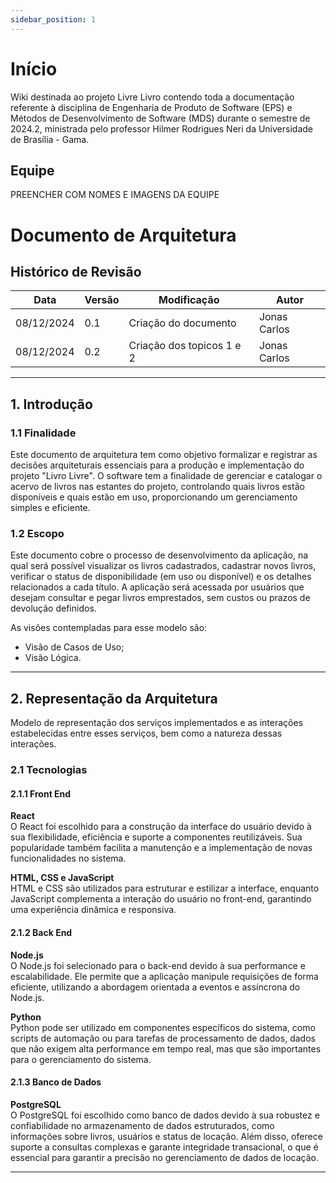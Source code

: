 ```yaml
---
sidebar_position: 1
---
```


# Início

Wiki destinada ao projeto Livre Livro contendo toda a documentação referente à disciplina de Engenharia de Produto de Software (EPS) e Métodos de Desenvolvimento de Software (MDS) durante o semestre de 2024.2, ministrada pelo professor Hilmer Rodrigues Neri da Universidade de Brasília - Gama.

## Equipe

PREENCHER COM NOMES E IMAGENS DA EQUIPE


# Documento de Arquitetura

## Histórico de Revisão

| Data       | Versão | Modificação                                    | Autor              |
|------------|--------|------------------------------------------------|--------------------|
| 08/12/2024 | 0.1    | Criação do documento                           | Jonas Carlos        |
| 08/12/2024 | 0.2    | Criação dos topicos 1 e 2                      | Jonas Carlos        |

---

## 1. Introdução

### 1.1 Finalidade
Este documento de arquitetura tem como objetivo formalizar e registrar as decisões arquiteturais essenciais para a produção e implementação do projeto "Livro Livre". O software tem a finalidade de gerenciar e catalogar o acervo de livros nas estantes do projeto, controlando quais livros estão disponíveis e quais estão em uso, proporcionando um gerenciamento simples e eficiente.

### 1.2 Escopo
Este documento cobre o processo de desenvolvimento da aplicação, na qual será possível visualizar os livros cadastrados, cadastrar novos livros, verificar o status de disponibilidade (em uso ou disponível) e os detalhes relacionados a cada título. A aplicação será acessada por usuários que desejam consultar e pegar livros emprestados, sem custos ou prazos de devolução definidos.

As visões contempladas para esse modelo são:
- Visão de Casos de Uso;
- Visão Lógica.

---

## 2. Representação da Arquitetura

Modelo de representação dos serviços implementados e as interações estabelecidas entre esses serviços, bem como a natureza dessas interações.
### 2.1 Tecnologias

#### 2.1.1 Front End
**React**  
O React foi escolhido para a construção da interface do usuário devido à sua flexibilidade, eficiência e suporte a componentes reutilizáveis. Sua popularidade também facilita a manutenção e a implementação de novas funcionalidades no sistema.

**HTML, CSS e JavaScript**  
HTML e CSS são utilizados para estruturar e estilizar a interface, enquanto JavaScript complementa a interação do usuário no front-end, garantindo uma experiência dinâmica e responsiva.

#### 2.1.2 Back End
**Node.js**  
O Node.js foi selecionado para o back-end devido à sua performance e escalabilidade. Ele permite que a aplicação manipule requisições de forma eficiente, utilizando a abordagem orientada a eventos e assíncrona do Node.js.

**Python**  
Python pode ser utilizado em componentes específicos do sistema, como scripts de automação ou para tarefas de processamento de dados, dados que não exigem alta performance em tempo real, mas que são importantes para o gerenciamento do sistema.

#### 2.1.3 Banco de Dados
**PostgreSQL**  
O PostgreSQL foi escolhido como banco de dados devido à sua robustez e confiabilidade no armazenamento de dados estruturados, como informações sobre livros, usuários e status de locação. Além disso, oferece suporte a consultas complexas e garante integridade transacional, o que é essencial para garantir a precisão no gerenciamento de dados de locação.

---




